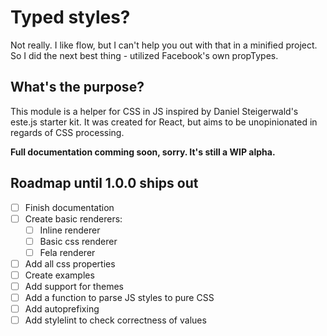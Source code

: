 # Typed styles?
Not really. I like flow, but I can't help you out with that in a minified project. So I did the next best thing - utilized Facebook's own propTypes.

## What's the purpose?
This module is a helper for CSS in JS inspired by Daniel Steigerwald's este.js starter kit. It was created for React, but aims to be unopinionated in regards of CSS processing.

**Full documentation comming soon, sorry. It's still a WIP alpha.**

## Roadmap until 1.0.0 ships out
- [ ] Finish documentation
- [ ] Create basic renderers:
  - [ ] Inline renderer
  - [ ] Basic css renderer
  - [ ] Fela renderer
- [ ] Add all css properties
- [ ] Create examples
- [ ] Add support for themes
- [ ] Add a function to parse JS styles to pure CSS
- [ ] Add autoprefixing
- [ ] Add stylelint to check correctness of values